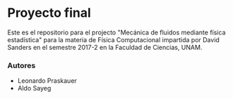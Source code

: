 # Proyecto final

Este es el repositorio para el projecto "Mecánica de fluidos mediante física estadística" para la materia de Física Computacional impartida por David Sanders en el semestre 2017-2 en la Faculdad de Ciencias, UNAM.

### Autores
* Leonardo Praskauer
* Aldo Sayeg
